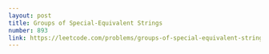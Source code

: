 ```yaml
---
layout: post
title: Groups of Special-Equivalent Strings
number: 893
link: https://leetcode.com/problems/groups-of-special-equivalent-strings
---
```

